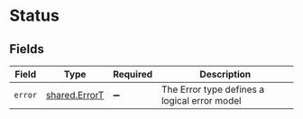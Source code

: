 # Status


## Fields

| Field                                          | Type                                           | Required                                       | Description                                    |
| ---------------------------------------------- | ---------------------------------------------- | ---------------------------------------------- | ---------------------------------------------- |
| `error`                                        | [shared.ErrorT](../../models/shared/errort.md) | :heavy_minus_sign:                             | The Error type defines a logical error model   |